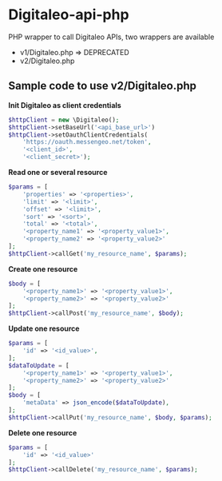 # Digitaleo-api-php

PHP wrapper to call Digitaleo APIs, two wrappers are available

 * v1/Digitaleo.php => DEPRECATED
 * v2/Digitaleo.php

## Sample code to use v2/Digitaleo.php

**Init Digitaleo as client credentials**

```php
$httpClient = new \Digitaleo();
$httpClient->setBaseUrl('<api_base_url>')
$httpClient->setOauthClientCredentials(
    'https://oauth.messengeo.net/token',
    '<client_id>',
    '<client_secret>');
```

**Read one or several resource**

```php
$params = [
    'properties' => '<properties>',
    'limit' => '<limit>',
    'offset' => '<limit>',
    'sort' => '<sort>',
    'total' => '<total>',
    '<property_name1' => '<property_value1>',
    '<property_name2' => '<property_value2>'
];
$httpClient->callGet('my_resource_name', $params);
```

**Create one resource**

```php
$body = [
    '<property_name1>' => '<property_value1>',
    '<property_name2>' => '<property_value2>'
];
$httpClient->callPost('my_resource_name', $body);
```

**Update one resource**

```php
$params = [
    'id' => '<id_value>',
];
$dataToUpdate = [
    '<property_name1>' => '<property_value1>',
    '<property_name2>' => '<property_value2>'
];
$body = [
    'metaData' => json_encode($dataToUpdate),
];
$httpClient->callPut('my_resource_name', $body, $params);
```

**Delete one resource**

```php
$params = [
    'id' => '<id_value>'
];
$httpClient->callDelete('my_resource_name', $params);
```
